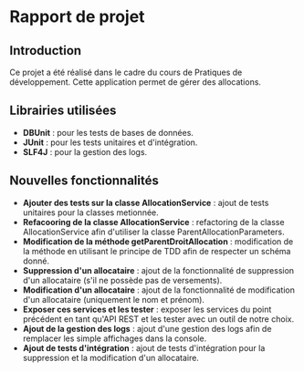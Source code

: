 # Rapport de projet
## Introduction
Ce projet a été réalisé dans le cadre du cours de Pratiques de développement. Cette application permet de gérer des allocations. 

## Librairies utilisées
- **DBUnit** : pour les tests de bases de données.
- **JUnit** : pour les tests unitaires et d'intégration.
- **SLF4J** : pour la gestion des logs.

## Nouvelles fonctionnalités
- **Ajouter des tests sur la classe AllocationService** : ajout de tests unitaires pour la classes metionnée.
- **Refacooring de la classe AllocationService** : refactoring de la classe AllocationService afin d'utiliser la classe ParentAllocationParameters.
- **Modification de la méthode getParentDroitAllocation** : modification de la méthode en utilisant le principe de TDD afin de respecter un schéma donné.
- **Suppression d'un allocataire** : ajout de la fonctionnalité de suppression d'un allocataire (s'il ne possède pas de versements).
- **Modification d'un allocataire** : ajout de la fonctionnalité de modification d'un allocataire (uniquement le nom et prénom).
- **Exposer ces services et les tester** : exposer les services du point précédent en tant qu'API REST et les tester avec un outil de notre choix.
- **Ajout de la gestion des logs** : ajout d'une gestion des logs afin de remplacer les simple affichages dans la console.
- **Ajout de tests d'intégration** : ajout de tests d'intégration pour la suppression et la modification d'un allocataire.
